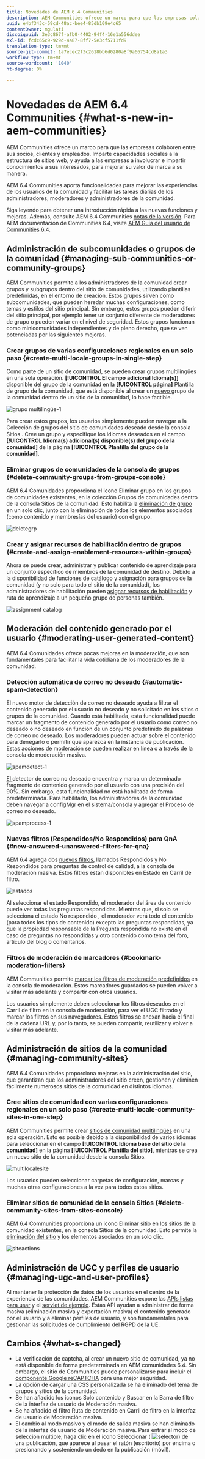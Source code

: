```yaml
---
title: Novedades de AEM 6.4 Communities
description: AEM Communities ofrece un marco para que las empresas colaboren entre sus socios, clientes y empleados.
uuid: e4bf343c-59cd-48ac-bee4-85db109e4c65
contentOwner: mgulati
discoiquuid: 3e3c867f-afb0-4402-94f4-16e1a556ddee
exl-id: fcdc65c9-929d-4a87-8ff7-5e3cf5711fd9
translation-type: tm+mt
source-git-commit: 1a7ecec2f3c2618bb6d0280a8f9a66754cd8a1a3
workflow-type: tm+mt
source-wordcount: '1040'
ht-degree: 0%

---
```


# Novedades de AEM 6.4 Communities {#what-s-new-in-aem-communities}

AEM Communities ofrece un marco para que las empresas colaboren entre sus socios, clientes y empleados. Imparte capacidades sociales a la estructura de sitios web, y ayuda a las empresas a involucrar e impartir conocimientos a sus interesados, para mejorar su valor de marca a su manera.

AEM 6.4 Communities aporta funcionalidades para mejorar las experiencias de los usuarios de la comunidad y facilitar las tareas diarias de los administradores, moderadores y administradores de la comunidad.

Siga leyendo para obtener una introducción rápida a las nuevas funciones y mejoras. Además, consulte AEM 6.4 Communities [notas de la versión](../release-notes/communities-release-notes.md). Para AEM documentación de Communities 6.4, visite [AEM Guía del usuario de Communities 6.4](home.md).

## Administración de subcomunidades o grupos de la comunidad {#managing-sub-communities-or-community-groups}

AEM Communities permite a los administradores de la comunidad crear grupos y subgrupos dentro del sitio de comunidades, utilizando plantillas predefinidas, en el entorno de creación. Estos grupos sirven como subcomunidades, que pueden heredar muchas configuraciones, como temas y estilos del sitio principal. Sin embargo, estos grupos pueden diferir del sitio principal, por ejemplo tener un conjunto diferente de moderadores de grupo o pueden variar en el nivel de seguridad. Estos grupos funcionan como minicomunidades independientes y de pleno derecho, que se ven potenciadas por las siguientes mejoras.

### Crear grupos de varias configuraciones regionales en un solo paso {#create-multi-locale-groups-in-single-step}

Como parte de un sitio de comunidad, se pueden crear grupos multilingües en una sola operación. **[!UICONTROL El campo adicional Idioma(s)]**  disponible del grupo de la comunidad en la  **[!UICONTROL página]** Plantilla de grupo de la comunidad, que está disponible al crear un  [nuevo ](groups.md) grupo de la comunidad dentro de un sitio de la comunidad, lo hace factible.

![grupo multilingüe-1](assets/multilingualgroup-1.png)

Para crear estos grupos, los usuarios simplemente pueden navegar a la Colección de grupos del sitio de comunidades deseado desde la consola Sitios . Cree un grupo y especifique los idiomas deseados en el campo **[!UICONTROL Idioma(s) adicional(s) disponible(s) del grupo de la comunidad]** de la página **[!UICONTROL Plantilla del grupo de la comunidad]**.

### Eliminar grupos de comunidades de la consola de grupos {#delete-community-groups-from-groups-console}

AEM 6.4 Comunidades proporciona el icono Eliminar grupo en los grupos de comunidades existentes, en la colección Grupos de comunidades dentro de la consola Sitios de la comunidad. Esto habilita la [eliminación de grupo](groups.md#deleting-the-group) en un solo clic, junto con la eliminación de todos los elementos asociados (como contenido y membresías del usuario) con el grupo.

![deletegrp](assets/deletegrp.png)

### Crear y asignar recursos de habilitación dentro de grupos {#create-and-assign-enablement-resources-within-groups}

Ahora se puede crear, administrar y publicar contenido de aprendizaje para un conjunto específico de miembros de la comunidad de destino. Debido a la disponibilidad de funciones de catálogo y asignación para grupos de la comunidad (y no solo para todo el sitio de la comunidad), los administradores de habilitación pueden [asignar recursos de habilitación](resource.md) y ruta de aprendizaje a un pequeño grupo de personas también.

![assignment catalog](assets/assignmentcatalog.png)

## Moderación del contenido generado por el usuario {#moderating-user-generated-content}

AEM 6.4 Comunidades ofrece pocas mejoras en la moderación, que son fundamentales para facilitar la vida cotidiana de los moderadores de la comunidad.

### Detección automática de correo no deseado {#automatic-spam-detection}

El nuevo motor de detección de correo no deseado ayuda a filtrar el contenido generado por el usuario no deseado y no solicitado en los sitios o grupos de la comunidad. Cuando está habilitada, esta funcionalidad puede marcar un fragmento de contenido generado por el usuario como correo no deseado o no deseado en función de un conjunto predefinido de palabras de correo no deseado. Los moderadores pueden actuar sobre el contenido para denegarlo o permitir que aparezca en la instancia de publicación. Estas acciones de moderación se pueden realizar en línea o a través de la consola de moderación masiva.

![spamdetect-1](assets/spamdetection-1.png)

[El ](moderate-ugc.md#spam-detection) detector de correo no deseado encuentra y marca un determinado fragmento de contenido generado por el usuario con una precisión del 90%. Sin embargo, esta funcionalidad no está habilitada de forma predeterminada. Para habilitarlo, los administradores de la comunidad deben navegar a configMgr en el sistema/consola y agregar el Proceso de correo no deseado.

![spamprocess-1](assets/spamprocess-1.png)

### Nuevos filtros (Respondidos/No Respondidos) para QnA {#new-answered-unanswered-filters-for-qna}

AEM 6.4 agrega dos [nuevos filtros](moderation.md#filter-rail), llamados Respondidos y No Respondidos para preguntas de control de calidad, a la consola de moderación masiva. Estos filtros están disponibles en Estado en Carril de filtro.

![estados](assets/statuses.png)

Al seleccionar el estado Respondido, el moderador del área de contenido puede ver todas las preguntas respondidas. Mientras que, si solo se selecciona el estado No respondido , el moderador verá todo el contenido (para todos los tipos de contenido) excepto las preguntas respondidas, ya que la propiedad responsable de la Pregunta respondida no existe en el caso de preguntas no respondidas y otro contenido como tema del foro, artículo del blog o comentarios.

### Filtros de moderación de marcadores {#bookmark-moderation-filters}

AEM Communities permite [marcar los filtros de moderación predefinidos](moderation.md#filter-rail) en la consola de moderación. Estos marcadores guardados se pueden volver a visitar más adelante y compartir con otros usuarios.

Los usuarios simplemente deben seleccionar los filtros deseados en el Carril de filtro en la consola de moderación, para ver el UGC filtrado y marcar los filtros en sus navegadores. Estos filtros se anexan hacia el final de la cadena URL y, por lo tanto, se pueden compartir, reutilizar y volver a visitar más adelante.

## Administración de sitios de la comunidad {#managing-community-sites}

AEM 6.4 Comunidades proporciona mejoras en la administración del sitio, que garantizan que los administradores del sitio creen, gestionen y eliminen fácilmente numerosos sitios de la comunidad en distintos idiomas.

### Cree sitios de comunidad con varias configuraciones regionales en un solo paso {#create-multi-locale-community-sites-in-one-step}

AEM Communities permite crear [sitios de comunidad multilingües](create-site.md) en una sola operación. Esto es posible debido a la disponibilidad de varios idiomas para seleccionar en el campo **[!UICONTROL Idioma base del sitio de la comunidad]** en la página **[!UICONTROL Plantilla del sitio]**, mientras se crea un nuevo sitio de la comunidad desde la consola Sitios.

![multilocalesite](assets/multilocalesite.png)

Los usuarios pueden seleccionar carpetas de configuración, marcas y muchas otras configuraciones a la vez para todos estos sitios.

### Eliminar sitios de comunidad de la consola Sitios {#delete-community-sites-from-sites-console}

AEM 6.4 Communities proporciona un icono Eliminar sitio en los sitios de la comunidad existentes, en la consola Sitios de la comunidad. Esto permite la [eliminación del sitio](create-site.md) y los elementos asociados en un solo clic.

![siteactions](assets/siteactions.png)

## Administración de UGC y perfiles de usuario {#managing-ugc-and-user-profiles}

Al mantener la protección de datos de los usuarios en el centro de la experiencia de las comunidades, AEM Communities expone las [APIs listas para usar](user-ugc-management-service.md) y el [servlet de ejemplo](https://github.com/Adobe-Marketing-Cloud/aem-communities-ugc-migration/tree/main/bundles/communities-ugc-management-servlet). Estas API ayudan a administrar de forma masiva (eliminación masiva y exportación masiva) el contenido generado por el usuario y a eliminar perfiles de usuario, y son fundamentales para gestionar las solicitudes de cumplimiento del RGPD de la UE.

## Cambios {#what-s-changed}

* La verificación de captcha, al crear un nuevo sitio de comunidad, ya no está disponible de forma predeterminada en AEM comunidades 6.4. Sin embargo, el sitio de Communities puede personalizarse para incluir el [componente Google reCAPTCHA](https://helpx.adobe.com/experience-manager/using/aem_recaptcha.html) para una mejor seguridad.
* La opción de cargar una CSS personalizada se ha eliminado del tema de grupos y sitios de la comunidad.
* Se han añadido los iconos Solo contenido y Buscar en la Barra de filtro de la interfaz de usuario de Moderación masiva.
* Se ha añadido el filtro Ruta de contenido en Carril de filtro en la interfaz de usuario de Moderación masiva.
* El cambio al modo masivo y el modo de salida masiva se han eliminado de la interfaz de usuario de Moderación masiva. Para entrar al modo de selección múltiple, haga clic en el icono Seleccionar ( ![selector](assets/selecticon.png)) de una publicación, que aparece al pasar el ratón (escritorio) por encima o presionando y sosteniendo un dedo en la publicación (móvil).
